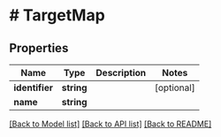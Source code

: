 # # TargetMap

## Properties

Name | Type | Description | Notes
------------ | ------------- | ------------- | -------------
**identifier** | **string** |  | [optional]
**name** | **string** |  |

[[Back to Model list]](../../README.md#models) [[Back to API list]](../../README.md#endpoints) [[Back to README]](../../README.md)
